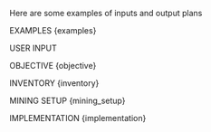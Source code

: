 Here are some examples of inputs and output plans

EXAMPLES
{examples}

USER INPUT

OBJECTIVE
{objective}

INVENTORY
{inventory}

MINING SETUP
{mining_setup}

IMPLEMENTATION
{implementation}
